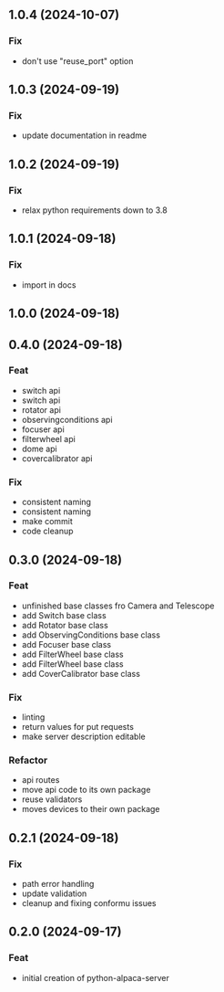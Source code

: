 ## 1.0.4 (2024-10-07)

### Fix

- don't use "reuse_port" option

## 1.0.3 (2024-09-19)

### Fix

- update documentation in readme

## 1.0.2 (2024-09-19)

### Fix

- relax python requirements down to 3.8

## 1.0.1 (2024-09-18)

### Fix

- import in docs

## 1.0.0 (2024-09-18)

## 0.4.0 (2024-09-18)

### Feat

- switch api
- switch api
- rotator api
- observingconditions api
- focuser api
- filterwheel api
- dome api
- covercalibrator api

### Fix

- consistent naming
- consistent naming
- make commit
- code cleanup

## 0.3.0 (2024-09-18)

### Feat

- unfinished base classes fro Camera and Telescope
- add Switch base class
- add Rotator base class
- add ObservingConditions base class
- add Focuser base class
- add FilterWheel base class
- add FilterWheel base class
- add CoverCalibrator base class

### Fix

- linting
- return values for put requests
- make server description editable

### Refactor

- api routes
- move api code to its own package
- reuse validators
- moves devices to their own package

## 0.2.1 (2024-09-18)

### Fix

- path error handling
- update validation
- cleanup and fixing conformu issues

## 0.2.0 (2024-09-17)

### Feat

- initial creation of python-alpaca-server
